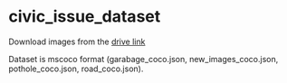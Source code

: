 # civic_issue_dataset

Download images from the [drive link](https://drive.google.com/open?id=1fvXn-SHSCu5jY4LPy79jeSdWrMhPkYPo)

Dataset is mscoco format (garabage_coco.json, new_images_coco.json, pothole_coco.json, road_coco.json).
